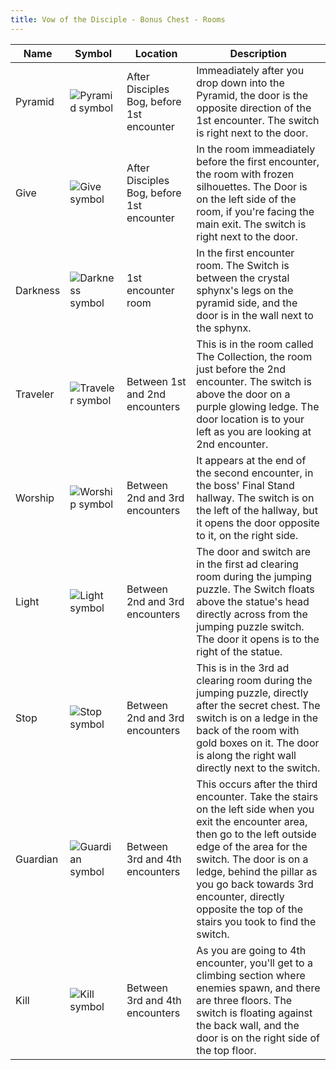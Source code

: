 ```yaml
---
title: Vow of the Disciple - Bonus Chest - Rooms
---
```


| Name | Symbol | Location | Description |
| --- | --- | --- | --- |
| Pyramid | ![][pyramid] | After Disciples Bog, before 1st encounter | Immeadiately after you drop down into the Pyramid, the door is the opposite direction of the 1st encounter. The switch is right next to the door. |
| Give | ![][give] | After Disciples Bog, before 1st encounter | In the room immeadiately before the first encounter, the room with frozen silhouettes. The Door is on the left side of the room, if you're facing the main exit. The switch is right next to the door. |
| Darkness | ![][darkness] | 1st encounter room | In the first encounter room. The Switch is between the crystal sphynx's legs on the pyramid side, and the door is in the wall next to the sphynx. |
| Traveler | ![][traveler] | Between 1st and 2nd encounters | This is in the room called The Collection, the room just before the 2nd encounter. The switch is above the door on a purple glowing ledge. The door location is to your left as you are looking at 2nd encounter. |
| Worship | ![][worship] | Between 2nd and 3rd encounters | It appears at the end of the second encounter, in the boss' Final Stand hallway. The switch is on the left of the hallway, but it opens the door opposite to it, on the right side. |
| Light | ![][light] | Between 2nd and 3rd encounters | The door and switch are in the first ad clearing room during the jumping puzzle. The Switch floats above the statue's head directly across from the jumping puzzle switch. The door it opens is to the right of the statue. |
| Stop | ![][stop] | Between 2nd and 3rd encounters | This is in the 3rd ad clearing room during the jumping puzzle, directly after the secret chest. The switch is on a ledge in the back of the room with gold boxes on it. The door is along the right wall directly next to the switch. |
| Guardian | ![][guardian] | Between 3rd and 4th encounters | This occurs after the third encounter. Take the stairs on the left side when you exit the encounter area, then go to the left outside edge of the area for the switch. The door is on a ledge, behind the pillar as you go back towards 3rd encounter, directly opposite the top of the stairs you took to find the switch. |
| Kill | ![][kill] | Between 3rd and 4th encounters | As you are going to 4th encounter, you'll get to a climbing section where enemies spawn, and there are three floors. The switch is floating against the back wall, and the door is on the right side of the top floor. |


[pyramid]: symbols/pyramid.png "Pyramid symbol"
[give]: symbols/give.png "Give symbol"
[darkness]: symbols/darkness.png "Darkness symbol"
[traveler]: symbols/traveler.png "Traveler symbol"
[worship]: symbols/worship.png "Worship symbol"
[light]: symbols/light.png "Light symbol"
[stop]: symbols/stop.png "Stop symbol"
[guardian]: symbols/guardian.png "Guardian symbol"
[kill]: symbols/kill.png "Kill symbol"